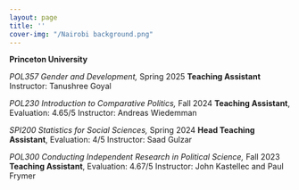 ```yaml
---
layout: page
title: ''
cover-img: "/Nairobi background.png"
---
```


**Princeton University**

*POL357 Gender and Development,* Spring 2025
**Teaching Assistant**
Instructor: Tanushree Goyal


*POL230 Introduction to Comparative Politics,* Fall 2024
**Teaching Assistant**, Evaluation: 4.65/5
Instructor: Andreas Wiedemman 


*SPI200 Statistics for Social Sciences,* Spring 2024
**Head Teaching Assistant**, Evaluation: 4/5
Instructor: Saad Gulzar


*POL300 Conducting Independent Research in Political Science,* Fall 2023
**Teaching Assistant**, Evaluation: 4.67/5
Instructor: John Kastellec and Paul Frymer

